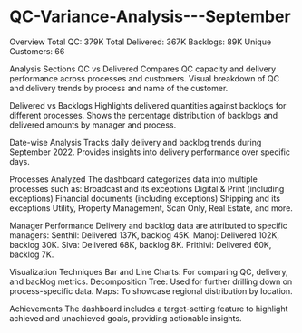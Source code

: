 # QC-Variance-Analysis---September
Overview
Total QC: 379K Total Delivered: 367K Backlogs: 89K Unique Customers: 66

Analysis Sections
QC vs Delivered Compares QC capacity and delivery performance across processes and customers. Visual breakdown of QC and delivery trends by process and name of the customer.

Delivered vs Backlogs
Highlights delivered quantities against backlogs for different processes. Shows the percentage distribution of backlogs and delivered amounts by manager and process.

Date-wise Analysis
Tracks daily delivery and backlog trends during September 2022. Provides insights into delivery performance over specific days.

Processes Analyzed
The dashboard categorizes data into multiple processes such as: Broadcast and its exceptions Digital & Print (including exceptions) Financial documents (including exceptions) Shipping and its exceptions Utility, Property Management, Scan Only, Real Estate, and more.

Manager Performance
Delivery and backlog data are attributed to specific managers: Senthil: Delivered 137K, backlog 45K. Manoj: Delivered 102K, backlog 30K. Siva: Delivered 68K, backlog 8K. Prithivi: Delivered 60K, backlog 7K.

Visualization Techniques
Bar and Line Charts: For comparing QC, delivery, and backlog metrics. Decomposition Tree: Used for further drilling down on process-specific data. Maps: To showcase regional distribution by location.

Achievements
The dashboard includes a target-setting feature to highlight achieved and unachieved goals, providing actionable insights.
